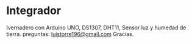 # Integrador
Ivernadero con Arduino UNO, DS1307, DHT11, Sensor luz y humedad de tierra.
preguntas: luistorre196@gmail.com
Gracias.
